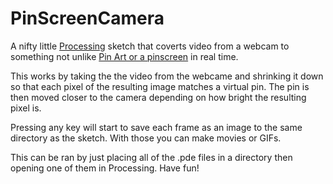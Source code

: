 # PinScreenCamera
A nifty little [Processing](https://processing.org/) sketch that coverts video from a webcam to something not unlike [Pin Art or a pinscreen](https://en.wikipedia.org/wiki/Pin_Art) in real time.

This works by taking the the video from the webcame and shrinking it down so that each pixel of the resulting image matches a virtual pin. The pin is then moved closer to the camera depending on how bright the resulting pixel is. 

Pressing any key will start to save each frame as an image to the same directory as the sketch. With those you can make movies or GIFs.

This can be ran by just placing all of the .pde files in a directory then opening one of them in Processing. Have fun!
